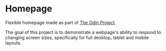# Homepage

Flexible homepage made as part of [The Odin Project](https://www.theodinproject.com/lessons/node-path-advanced-html-and-css-homepage).

The goal of this project is to demonstrate a webpage's ability to respond to changing screen sizes, specifically for full desktop, tablet and mobile layouts.
